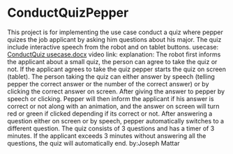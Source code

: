 # ConductQuizPepper
This project is for implementing the use case conduct a quiz where pepper quizes the job applicant by asking him questions about his major.
The quiz include interactive speech from the robot and on tablet buttons.
usecase: [ConductQuiz usecase.docx](https://github.com/user-attachments/files/17780563/ConductQuiz.usecase.docx)
video link:
explanation: The robot first informs the applicant about a small quiz, the person can agree to take the quiz or not. If the applicant agrees to take the quiz
pepper starts the quiz on screen (tablet). The person taking the quiz can either answer by speech (telling pepper the correct answer or the number of the correct
answer) or by clicking the correct answer on screen. After giving the answer to pepper by speech or clicking. Pepper will then inform the applicant if his answer
is correct or not along with an animation, and the answer on screen will turn red or green if clicked depending if its correct or not. After answering a question
either on screen or by speech, pepper automatically switches to a different question.
The quiz consists of 3 questions and has a timer of 3 minutes. If the applicant exceeds 3 minutes without answering all the questions, the quiz will automatically
end.
by:Joseph Mattar
